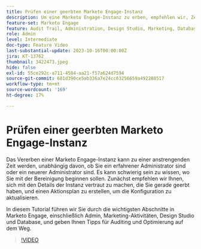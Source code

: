 ```yaml
---
title: Prüfen einer geerbten Marketo Engage-Instanz
description: Um eine Marketo Engage-Instanz zu erben, empfehlen wir, Zeit damit zu verbringen zu verstehen, was in der Instanz ist, und einen Aktionsplan zu erstellen, um die Konfiguration zu aktualisieren. In diesem Tutorial werden die wichtigsten Abschnitte innerhalb von Marketo Engage behandelt, darunter Admin, Marketing-Aktivitäten, Design Studio und Datenbank. Außerdem erhalten Sie Tipps für Auditing und Optimierung.
feature-set: Marketo Engage
feature: Audit Trail, Administration, Design Studio, Marketing, Database
role: Admin
level: Intermediate
doc-type: Feature Video
last-substantial-update: 2023-10-16T00:00:00Z
jira: KT-13762
thumbnail: 3422473.jpeg
hide: false
exl-id: 55ce292c-a711-4584-aa21-f57a624d7594
source-git-commit: 681d390ce5ab336a7e24cc63256659a492288517
workflow-type: tm+mt
source-wordcount: '169'
ht-degree: 17%

---
```


# Prüfen einer geerbten Marketo Engage-Instanz

Das Vererben einer Marketo Engage-Instanz kann zu einer anstrengenden Zeit werden, unabhängig davon, ob Sie ein erfahrener Administrator sind oder ein neuerer Administrator sind. Es kann schwierig sein zu wissen, wo Sie mit der Bereinigung beginnen sollen. Zunächst empfehlen wir Ihnen, sich mit den Details der Instanz vertraut zu machen, die Sie gerade geerbt haben, und einen Aktionsplan zu erstellen, um die Konfiguration zu aktualisieren.

In diesem Tutorial führen wir Sie durch die wichtigsten Abschnitte in Marketo Engage, einschließlich Admin, Marketing-Aktivitäten, Design Studio und Database, und geben Ihnen Tipps für Auditing und Optimierung auf dem Weg.

>[!VIDEO](https://video.tv.adobe.com/v/3422473/?learn=on)
